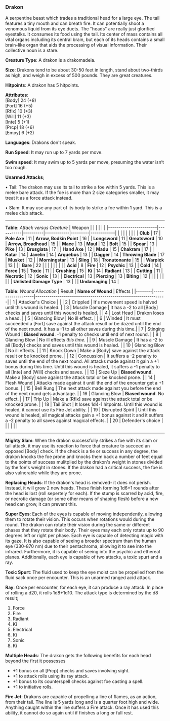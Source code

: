 ### Drakon
A serpentine beast which trades a traditional head for a large eye. The tail features a tiny mouth and can breath fire. It can potentially shoot a venomous liquid from its eye ducts. The "heads" are really just glorified eyestalks. It consumes its food using the tail. Its center of mass contains all vital organs including its central brain, but each of its heads contains a small brain-like organ that aids the processing of visual information. Their collective noun is a stare.

**Creature Type**: A drakon is a drakomadeia.

**Size**: Drakons tend to be about 30-50 feet in length, stand about two-thirds as high, and weigh in excess of 500 pounds. They are great creatures.

**Hitpoints**: A drakon has 5 hitpoints.

**Attributes**:  
[Body] 24 (+8)  
[Fort] 16 (+5)  
[Rflx] 10 (+3)  
[Will] 11 (+3)  
[Inte] 5  (+1)  
[Prcp] 18 (+6)  
[Empy] 6  (+2)  

**Languages**: Drakons don't speak.

**Run Speed**: It may run up to 7 yards per move.

**Swim speed**: It may swim up to 5 yards per move, presuming the water isn’t too rough.

**Unarmed Attacks**;

 • Tail: The drakon may use its tail to strike a foe within 5 yards. This is a melee bare attack. If the foe is more than 2 size categories smaller, it may treat it as a force attack instead.

 • Slam: It may use any part of its body to strike a foe within 1 yard. This is a melee club attack.

-----

**Table**: *Attack versus Creature*
| Weapon                 |          |            |         |            |         |
|------------------------|-----------|----------|------------|---------|------------|
|                        |          |            |         |            |         |
| **Club**                   | 17     | **Pole Axe**       | 11     | **Arrow, Bodkin Point**    | 16    |
| **Longsword**              | 11     | **Greatsword**     | 10     | **Arrow, Broadhead**       | 15    |
| **Mace**                   | 13     | **Maul**           | 12     | **Bolt** | 15    |
| **Spear**                  | 13     | **Pike**           | 13     | **Brusgiata** | 17     |
| **Hand Axe**               | 12     | **Madu**           | 15     | **Chakram** | 17    |
| **Katar**                  | 14     | **Javelin**        | 14     | **Arquebus** | 13    |
| **Dagger**                 | 14     | **Throwing Blade** | 17     | **Musket** | 12    |
| **Morningstar**            | 13     | **Sling**          | 18     | **Tronutonante** | 15    |
| **Warpick**                | 13     |                    |        | **Bare**   |  22  |
|                        |           |          |            |         |            |
| **Acid**                   | 8      | **Fire** | 12     | **Psychic** | 13     |
| **Cold**                   | 14     | **Force** | 15     | **Toxic**  | 11     |
| **Crushing**               | 15     | **Ki** | 14     | **Radiant** | 13     |
| **Cutting**                | 11     | **Necrotic** | 12     | **Sonic** | 13    |
| **Electrical**             | 13     | **Piercing** | 13     | **Biting** | 12    |
|                        |           |          |            |         |            |
| **Unlisted Damage Type**   | 13 |                   |              | **Undamaging** | 14 |



**Table**: *Wound Allocation*
| Result | **Name of Wound** | Effects                                                        |
|--------|-------------------|----------------------------------------------------------------|
|   1    | Attacker's Choice |                                                                |
|   2    | Crippled          | It's movement speed is halved until this wound is healed.      |
|   3    | Muscle Damage     | It has a -2 to all [Body] checks and saves until this wound is healed. |
|   4    | Lost Head         | Drakon loses a head. |
|   5    | Glancing Blow     | No ill effect. |
|   6    | Winded            | It must succeeded a [Fort] save against the attack result or be dazed until the end of the next round. It has a -1 to all other saves during this time.|
|   7    | Stinging Wound    | **Biased wound**. -1 penalty to checks until end of next round. |
|   8    | Glancing Blow     | No ill effects _this time_.                                     |
|   9    | Muscle Damage     | It has a -2 to all [Body] checks and saves until this wound is healed. |
|   10   | Glancing Blow     | No ill effects.                                         |
|   11   | Knock Down        | Make a [Body] save against the attack result or be knocked prone. |
|   12   | Concussion        | It suffers a -2 penalty to saves until the end of the next round. All attacks made against it gain a +1 bonus during this time. Until this wound is healed, it suffers a -1 penalty to all [Inte] and [Will] checks and saves. |
|   13   | Sieze Up          | **Biased wound**. Make a [Body] save against the attack total or be knocked prone. |
|   14   | Flesh Wound       | Attacks made against it until the end of the enounter get a +1 bonus. |
|   15   | Bell Rung         | The next attack made against you before the end of the next round gets advantage.  |
|   16   | Glancing Blow     | **Biased wound**. No effect. |
|   17   | Trip Up           | Make a [Rflx] save against the attack total or be knocked prone.                                  |
|   18   | Tail Shot         | It loses 1d4-1 hitpoints. Until this wound is healed, it cannot use its Fire Jet ability. |
|   19   | Disrupted Spirit  | Until this wound is healed, all magical attacks gain a +1 bonus against it and it suffers a -2 penalty to all saves against magical effects. |
|   20   | Defender's choice |                                   |
|        |                                                |                                   |

-----

**Mighty Slam**: When the drakon successfully strikes a foe with its slam or tail attack, it may use its reaction to force that creature to succeed an opposed [Body] check. If the check is a tie or success in any degree, the drakon knocks the foe prone and knocks them back a number of feet equal to the points of success mulitplied by the drakon's weight in stones divided by the foe's weight in stones. If the drakon had a critical success, the foe is also vulnerable while they are prone.

**Replacing Heads**: If the drakon's head is removed- it does not perish. Instead, it will grow 2 new heads. These finish forming 1d6+1 rounds after the head is lost (roll sepertely for each). If the stump is scarred by acid, fire, or necrotic damage (or some other means of shaping flesh) before a new head can grow, it can prevent this.

**Super Eyes**: Each of the eyes is capable of moving independently, allowing them to rotate their vision. This occurs when rotations would during the round. The drakon can rotate their vision during the same or different phases that they rotate their body. Their eyes may each only rotate up to 90 degrees left or right per phase. Each eye is capable of detecting magic with its gaze. It is also capable of seeing a broader spectrum than the human eye (330-870 nm) due to their pentachroma, allowing it to see into the infrared. Furthermore, it is capable of seeing into the psychic and ethereal planes. Additionally, each eye is capable of two attacks, a toxic spurt and a ray.

**Toxic Spurt**: The fluid used to keep the eye moist can be propelled from the fluid sack once per encounter. This is an unarmed ranged acid attack.

**Ray**: Once per encounter, for each eye, it can produce a ray attack. In place of rolling a d20, it rolls 1d8+1d10. The attack type is determined by the d8 result;
1. Force
2. Fire
3. Radiant
4. Ki
5. Electrical
6. Ki
7. Sonic
8. Ki

**Multiple Heads**: The drakon gets the following benefits for each head beyond the first it possesses  
* +1 bonus on all [Prcp] checks and saves involving sight.
* +1 to attack rolls using its ray attack.
* +1 bonus to its counterspell checks against foe casting a spell.
* +1 to initiative rolls.

**Fire Jet**: Drakons are capable of propelling a line of flames, as an action, from their tail. The line is 5 yards long and is a quarter foot high and wide. Anything caught within the line suffers a Fire attack. Once it has used this ability, it cannot do so again until if finishes a long or full rest.
